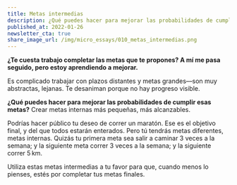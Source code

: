 ```yaml
---
title: Metas intermedias
description: ¿Qué puedes hacer para mejorar las probabilidades de cumplir tus metas?
published_at: 2022-01-26
newsletter_cta: true
share_image_url: /img/micro_essays/010_metas_intermedias.png
---
```


**¿Te cuesta trabajo completar las metas que te propones? A mí me pasa seguido, pero estoy aprendiendo a mejorar.**

Es complicado trabajar con plazos distantes y metas grandes––son muy abstractas, lejanas. Te desaniman porque no hay progreso visible.

**¿Qué puedes hacer para mejorar las probabilidades de cumplir esas metas?** Crear metas internas más pequeñas, más alcanzables.

Podrías hacer público tu deseo de correr un maratón. Ese es el objetivo final, y del que todos estarán enterados. Pero tú tendrás metas diferentes, metas internas. Quizás tu primera meta sea salir a caminar 3 veces a la semana; y la siguiente meta correr 3 veces a la semana; y la siguiente correr 5 km.

Utiliza estas metas intermedias a tu favor para que, cuando menos lo pienses, estés por completar tus metas finales.
